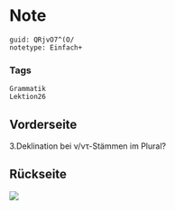 # Note
```
guid: QRjvO7^(O/
notetype: Einfach+
```

### Tags
```
Grammatik
Lektion26
```

## Vorderseite
3.Deklination bei ν/ντ-Stämmen im Plural?

## Rückseite
<img src="paste-e1a03ccf2ade2db44a6b19d382e158550a020cb8.jpg">
